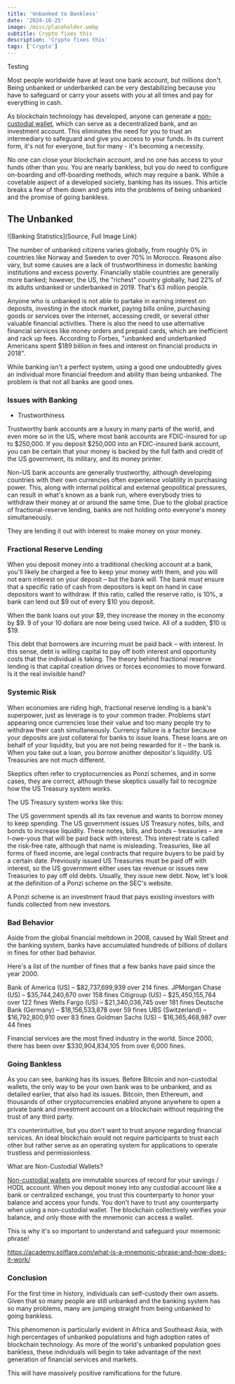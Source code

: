 ```yaml
---
title: 'Unbanked to Bankless'
date: '2024-10-25'
image: /misc/placeholder.webp
subtitle: Crypto fixes this
description: 'Crypto fixes this'
tags: ['Crypto']
---
```


<style jsx>{`
  .prose a {
    text-decoration: underline;
    color: var(--color-accent);
  }
  .prose ol {
    list-style-type: decimal;
    margin-left: 2em; /* Adjust as needed for indentation */
    padding-left: 0.5em; /* Add padding if needed */
  }
  .prose ol li {
    margin-bottom: 0.5em;
    color: var(--color-text-primary);
    line-height: 1.5; /* Adjust line height for better readability */
  }
`}</style>

<div class="tldr-section">

Testing

</div>
Most people worldwide have at least one bank account, but millions don't. Being unbanked or underbanked can be very destabilizing because you have to safeguard or carry your assets with you at all times and pay for everything in cash.

As blockchain technology has developed, anyone can generate a [non-custodial wallet](/writing/non-custodial-wallets), which can serve as a decentralized bank, and an investment account. This eliminates the need for you to trust an intermediary to safeguard and give you access to your funds. In its current form, it's not for everyone, but for many - it's becoming a necessity.

No one can close your blockchain account, and no one has access to your funds other than you. You are nearly bankless, but you do need to configure on-boarding and off-boarding methods, which may require a bank. While a covetable aspect of a developed society, banking has its issues. This article breaks a few of them down and gets into the problems of being unbanked and the promise of going bankless.

## The Unbanked

![Banking Statistics](Source, Full Image Link)

The number of unbanked citizens varies globally, from roughly 0% in countries like Norway and Sweden to over 70% in Morocco. Reasons also vary, but some causes are a lack of trustworthiness in domestic banking institutions and excess poverty. Financially stable countries are generally more banked; however, the US, the "richest" country globally, had 22% of its adults unbanked or underbanked in 2019. That's 63 million people.

Anyone who is unbanked is not able to partake in earning interest on deposits, investing in the stock market, paying bills online, purchasing goods or services over the internet, accessing credit, or several other valuable financial activities. There is also the need to use alternative financial services like money orders and prepaid cards, which are inefficient and rack up fees. According to Forbes, "unbanked and underbanked Americans spent $189 billion in fees and interest on financial products in 2018".

While banking isn't a perfect system, using a good one undoubtedly gives an individual more financial freedom and ability than being unbanked. The problem is that not all banks are good ones.

### Issues with Banking

- Trustworthiness

Trustworthy bank accounts are a luxury in many parts of the world, and even more so in the US, where most bank accounts are FDIC-insured for up to $250,000. If you deposit $250,000 into an FDIC-insured bank account, you can be certain that your money is backed by the full faith and credit of the US government, its military, and its money printer.

Non-US bank accounts are generally trustworthy, although developing countries with their own currencies often experience volatility in purchasing power. This, along with internal political and external geopolitical pressures, can result in what's known as a bank run, where everybody tries to withdraw their money at or around the same time. Due to the global practice of fractional-reserve lending, banks are not holding onto everyone's money simultaneously.

They are lending it out with interest to make money on your money.

### Fractional Reserve Lending

When you deposit money into a traditional checking account at a bank, you'll likely be charged a fee to keep your money with them, and you will not earn interest on your deposit – but the bank will. The bank must ensure that a specific ratio of cash from depositors is kept on hand in case depositors want to withdraw. If this ratio, called the reserve ratio, is 10%, a bank can lend out $9 out of every $10 you deposit.

When the bank loans out your $9, they increase the money in the economy by $9. 9 of your 10 dollars are now being used twice. All of a sudden, $10 is $19.

This debt that borrowers are incurring must be paid back – with interest. In this sense, debt is willing capital to pay off both interest and opportunity costs that the individual is taking. The theory behind fractional reserve lending is that capital creation drives or forces economies to move forward. Is it the real invisible hand?

### Systemic Risk

When economies are riding high, fractional reserve lending is a bank's superpower, just as leverage is to your common trader. Problems start appearing once currencies lose their value and too many people try to withdraw their cash simultaneously. Currency failure is a factor because your deposits are just collateral for banks to issue loans. These loans are on behalf of your liquidity, but you are not being rewarded for it – the bank is. When you take out a loan, you borrow another depositor's liquidity. US Treasuries are not much different.

Skeptics often refer to cryptocurrencies as Ponzi schemes, and in some cases, they are correct, although these skeptics usually fail to recognize how the US Treasury system works.

The US Treasury system works like this:

The US government spends all its tax revenue and wants to borrow money to keep spending.
The US government issues US Treasury notes, bills, and bonds to increase liquidity.
These notes, bills, and bonds – treasuries – are I-owe-yous that will be paid back with interest. This interest rate is called the risk-free rate, although that name is misleading.
Treasuries, like all forms of fixed income, are legal contracts that require buyers to be paid by a certain date.
Previously issued US Treasuries must be paid off with interest, so the US government either uses tax revenue or issues new Treasuries to pay off old debts. Usually, they issue new debt.
Now, let's look at the definition of a Ponzi scheme on the SEC's website.

A Ponzi scheme is an investment fraud that pays existing investors with funds collected from new investors.

### Bad Behavior

Aside from the global financial meltdown in 2008, caused by Wall Street and the banking system, banks have accumulated hundreds of billions of dollars in fines for other bad behavior.

Here's a list of the number of fines that a few banks have paid since the year 2000.

Bank of America (US) – $82,737,699,939 over 214 fines.
JPMorgan Chase (US) – $35,744,240,670 over 158 fines
Citigroup (US) – $25,450,155,764 over 122 fines
Wells Fargo (US) – $21,340,036,745 over 181 fines
Deutsche Bank (Germany) – $18,156,533,878 over 59 fines
UBS (Switzerland) – $16,792,800,910 over 83 fines
Goldman Sachs (US) – $16,365,468,987 over 44 fines

Financial services are the most fined industry in the world. Since 2000, there has been over $330,904,834,105 from over 6,000 fines.

### Going Bankless

As you can see, banking has its issues. Before Bitcoin and non-custodial wallets, the only way to be your own bank was to be unbanked, and as detailed earlier, that also had its issues. Bitcoin, then Ethereum, and thousands of other cryptocurrencies enabled anyone anywhere to open a private bank and investment account on a blockchain without requiring the trust of any third party.

It's counterintuitive, but you don't want to trust anyone regarding financial services. An ideal blockchain would not require participants to trust each other but rather serve as an operating system for applications to operate trustless and permissionless.

What are Non-Custodial Wallets?

[Non-custodial wallets](/writing/non-custodial-wallets) are immutable sources of record for your savings / HODL account. When you deposit money into any custodial account like a bank or centralized exchange, you trust this counterparty to honor your balance and access your funds. You don't have to trust any counterparty when using a non-custodial wallet. The blockchain collectively verifies your balance, and only those with the mnemonic can access a wallet.

This is why it's so important to understand and safeguard your mnemonic phrase!

https://academy.solflare.com/what-is-a-mnemonic-phrase-and-how-does-it-work/

### Conclusion

For the first time in history, individuals can self-custody their own assets. Given that so many people are still unbanked and the banking system has so many problems, many are jumping straight from being unbanked to going bankless.

This phenomenon is particularly evident in Africa and Southeast Asia, with high percentages of unbanked populations and high adoption rates of blockchain technology. As more of the world's unbanked population goes bankless, these individuals will begin to take advantage of the next generation of financial services and markets.

This will have massively positive ramifications for the future.

